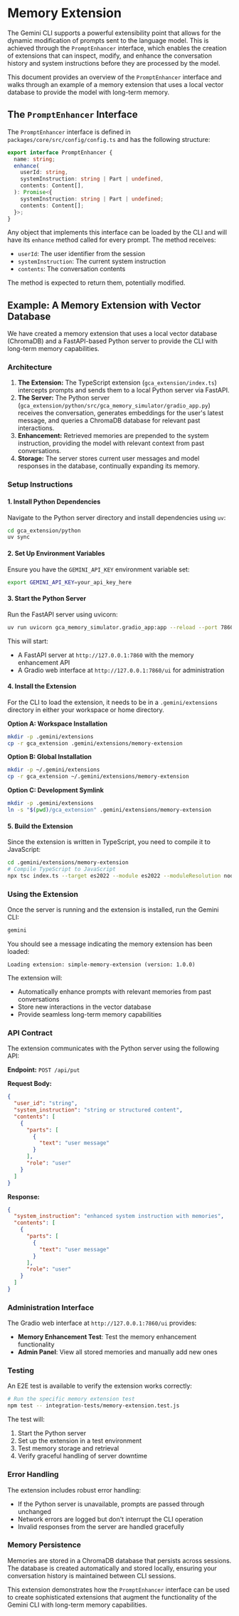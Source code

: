 # Memory Extension

The Gemini CLI supports a powerful extensibility point that allows for the dynamic modification of prompts sent to the language model. This is achieved through the `PromptEnhancer` interface, which enables the creation of extensions that can inspect, modify, and enhance the conversation history and system instructions before they are processed by the model.

This document provides an overview of the `PromptEnhancer` interface and walks through an example of a memory extension that uses a local vector database to provide the model with long-term memory.

## The `PromptEnhancer` Interface

The `PromptEnhancer` interface is defined in `packages/core/src/config/config.ts` and has the following structure:

```typescript
export interface PromptEnhancer {
  name: string;
  enhance(
    userId: string,
    systemInstruction: string | Part | undefined,
    contents: Content[],
  ): Promise<{
    systemInstruction: string | Part | undefined;
    contents: Content[];
  }>;
}
```

Any object that implements this interface can be loaded by the CLI and will have its `enhance` method called for every prompt. The method receives:

- `userId`: The user identifier from the session
- `systemInstruction`: The current system instruction
- `contents`: The conversation contents

The method is expected to return them, potentially modified.

## Example: A Memory Extension with Vector Database

We have created a memory extension that uses a local vector database (ChromaDB) and a FastAPI-based Python server to provide the CLI with long-term memory capabilities.

### Architecture

1. **The Extension:** The TypeScript extension (`gca_extension/index.ts`) intercepts prompts and sends them to a local Python server via FastAPI.
2. **The Server:** The Python server (`gca_extension/python/src/gca_memory_simulator/gradio_app.py`) receives the conversation, generates embeddings for the user's latest message, and queries a ChromaDB database for relevant past interactions.
3. **Enhancement:** Retrieved memories are prepended to the system instruction, providing the model with relevant context from past conversations.
4. **Storage:** The server stores current user messages and model responses in the database, continually expanding its memory.

### Setup Instructions

#### 1. Install Python Dependencies

Navigate to the Python server directory and install dependencies using `uv`:

```bash
cd gca_extension/python
uv sync
```

#### 2. Set Up Environment Variables

Ensure you have the `GEMINI_API_KEY` environment variable set:

```bash
export GEMINI_API_KEY=your_api_key_here
```

#### 3. Start the Python Server

Run the FastAPI server using uvicorn:

```bash
uv run uvicorn gca_memory_simulator.gradio_app:app --reload --port 7860
```

This will start:

- A FastAPI server at `http://127.0.0.1:7860` with the memory enhancement API
- A Gradio web interface at `http://127.0.0.1:7860/ui` for administration

#### 4. Install the Extension

For the CLI to load the extension, it needs to be in a `.gemini/extensions` directory in either your workspace or home directory.

**Option A: Workspace Installation**

```bash
mkdir -p .gemini/extensions
cp -r gca_extension .gemini/extensions/memory-extension
```

**Option B: Global Installation**

```bash
mkdir -p ~/.gemini/extensions
cp -r gca_extension ~/.gemini/extensions/memory-extension
```

**Option C: Development Symlink**

```bash
mkdir -p .gemini/extensions
ln -s "$(pwd)/gca_extension" .gemini/extensions/memory-extension
```

#### 5. Build the Extension

Since the extension is written in TypeScript, you need to compile it to JavaScript:

```bash
cd .gemini/extensions/memory-extension
# Compile TypeScript to JavaScript
npx tsc index.ts --target es2022 --module es2022 --moduleResolution node
```

### Using the Extension

Once the server is running and the extension is installed, run the Gemini CLI:

```bash
gemini
```

You should see a message indicating the memory extension has been loaded:

```
Loading extension: simple-memory-extension (version: 1.0.0)
```

The extension will:

- Automatically enhance prompts with relevant memories from past conversations
- Store new interactions in the vector database
- Provide seamless long-term memory capabilities

### API Contract

The extension communicates with the Python server using the following API:

**Endpoint:** `POST /api/put`

**Request Body:**

```json
{
  "user_id": "string",
  "system_instruction": "string or structured content",
  "contents": [
    {
      "parts": [
        {
          "text": "user message"
        }
      ],
      "role": "user"
    }
  ]
}
```

**Response:**

```json
{
  "system_instruction": "enhanced system instruction with memories",
  "contents": [
    {
      "parts": [
        {
          "text": "user message"
        }
      ],
      "role": "user"
    }
  ]
}
```

### Administration Interface

The Gradio web interface at `http://127.0.0.1:7860/ui` provides:

- **Memory Enhancement Test**: Test the memory enhancement functionality
- **Admin Panel**: View all stored memories and manually add new ones

### Testing

An E2E test is available to verify the extension works correctly:

```bash
# Run the specific memory extension test
npm test -- integration-tests/memory-extension.test.js
```

The test will:

1. Start the Python server
2. Set up the extension in a test environment
3. Test memory storage and retrieval
4. Verify graceful handling of server downtime

### Error Handling

The extension includes robust error handling:

- If the Python server is unavailable, prompts are passed through unchanged
- Network errors are logged but don't interrupt the CLI operation
- Invalid responses from the server are handled gracefully

### Memory Persistence

Memories are stored in a ChromaDB database that persists across sessions. The database is created automatically and stored locally, ensuring your conversation history is maintained between CLI sessions.

This extension demonstrates how the `PromptEnhancer` interface can be used to create sophisticated extensions that augment the functionality of the Gemini CLI with long-term memory capabilities.
